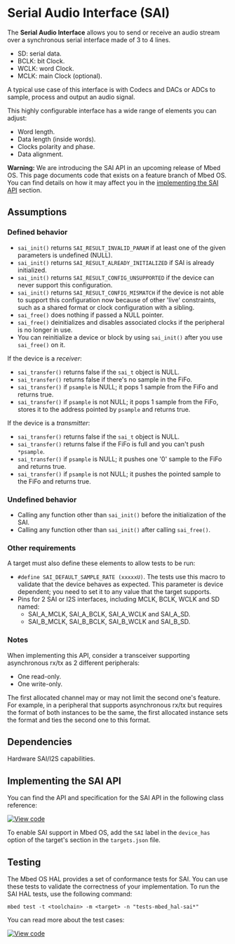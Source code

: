 <h1 id="sai-port">Serial Audio Interface (SAI)</h1>

The **Serial Audio Interface** allows you to send or receive an audio stream over a synchronous serial interface made of 3 to 4 lines.

- SD: serial data.
- BCLK: bit Clock.
- WCLK: word Clock.
- MCLK: main Clock (optional).

A typical use case of this interface is with Codecs and DACs or ADCs to sample, process and output an audio signal.

This highly configurable interface has a wide range of elements you can adjust:

- Word length.
- Data length (inside words).
- Clocks polarity and phase.
- Data alignment.

<span class="warnings">**Warning:** We are introducing the SAI API in an upcoming release of Mbed OS. This page documents code that exists on a feature branch of Mbed OS. You can find details on how it may affect you in the [implementing the SAI API](#implementing-the-sai-api) section.

## Assumptions

### Defined behavior

- `sai_init()` returns `SAI_RESULT_INVALID_PARAM` if at least one of the given parameters is undefined (NULL).
- `sai_init()` returns `SAI_RESULT_ALREADY_INITIALIZED` if SAI is already initialized.
- `sai_init()` returns `SAI_RESULT_CONFIG_UNSUPPORTED` if the device can never support this configuration.
- `sai_init()` returns `SAI_RESULT_CONFIG_MISMATCH` if the device is not able to support this configuration now because of other 'live' constraints, such as a shared format or clock configuration with a sibling.
- `sai_free()` does nothing if passed a NULL pointer.
- `sai_free()` deinitializes and disables associated clocks if the peripheral is no longer in use.
- You can reinitialize a device or block by using `sai_init()` after you use `sai_free()` on it.

If the device is a *receiver*:

- `sai_transfer()` returns false if the `sai_t` object is NULL.
- `sai_transfer()` returns false if there's no sample in the FiFo.
- `sai_transfer()` if `psample` is NULL; it pops 1 sample from the FiFo and returns true.
- `sai_transfer()` if `psample` is not NULL; it pops 1 sample from the FiFo, stores it to the address pointed by `psample` and returns true.

If the device is a *transmitter*:

- `sai_transfer()` returns false if the `sai_t` object is NULL.
- `sai_transfer()` returns false if the FiFo is full and you can't push `*psample`.
- `sai_transfer()` if `psample` is NULL; it pushes one '0' sample to the FiFo and returns true.
- `sai_transfer()` if `psample` is not NULL; it pushes the pointed sample to the FiFo and returns true.

### Undefined behavior

- Calling any function other than `sai_init()` before the initialization of the SAI.
- Calling any function other than `sai_init()` after calling `sai_free()`.

### Other requirements

A target must also define these elements to allow tests to be run:

- `#define SAI_DEFAULT_SAMPLE_RATE (xxxxxU)`.
  The tests use this macro to validate that the device behaves as expected. This parameter is device dependent; you need to set it to any value that the target supports.
- Pins for 2 SAI or I2S interfaces, including MCLK, BCLK, WCLK and SD named:
  - SAI_A_MCLK, SAI_A_BCLK, SAI_A_WCLK and SAI_A_SD.
  - SAI_B_MCLK, SAI_B_BCLK, SAI_B_WCLK and SAI_B_SD.

### Notes

When implementing this API, consider a transceiver supporting asynchronous rx/tx as 2 different peripherals:

   - One read-only.
   - One write-only.

The first allocated channel may or may not limit the second one's feature. For example, in a peripheral that supports asynchronous rx/tx but requires the format of both instances to be the same, the first allocated instance sets the format and ties the second one to this format.

## Dependencies

Hardware SAI/I2S capabilities.

## Implementing the SAI API

You can find the API and specification for the SAI API in the following class reference:

[![View code](https://www.mbed.com/embed/?type=library)](https://os.mbed.com/docs/v5.13/feature-hal-spec-sai-doxy/classmbed_1_1_s_a_i.html)

To enable SAI support in Mbed OS, add the `SAI` label in the `device_has` option of the target's section in the `targets.json` file.

## Testing

The Mbed OS HAL provides a set of conformance tests for SAI. You can use these tests to validate the correctness of your implementation. To run the SAI HAL tests, use the following command:

```
mbed test -t <toolchain> -m <target> -n "tests-mbed_hal-sai*"
```

You can read more about the test cases:

[![View code](https://www.mbed.com/embed/?type=library)](https://os.mbed.com/docs/v5.13/feature-hal-spec-sai-doxy/group__hal__sai__tests.html)
